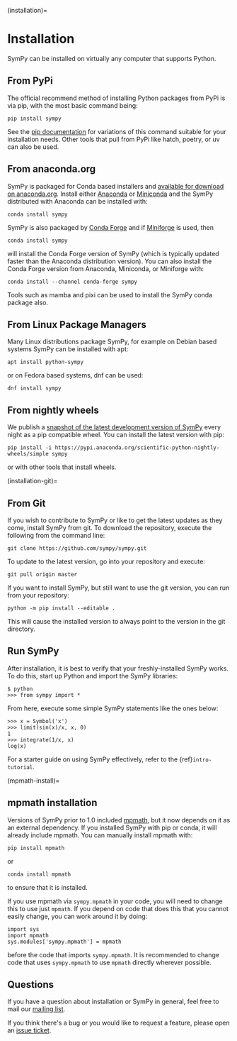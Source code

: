 (installation)=

# Installation

SymPy can be installed on virtually any computer that supports Python.

## From PyPi

The official recommend method of installing Python packages from PyPi is via
pip, with the most basic command being:

```
pip install sympy
```

See the [pip documentation](https://pip.pypa.io/en/stable/index.html) for
variations of this command suitable for your installation needs. Other tools
that pull from PyPi like hatch, poetry, or uv can also be used.

## From anaconda.org

SymPy is packaged for Conda based installers and [available for download on
anaconda.org](https://anaconda.org/search?q=sympy). Install either
[Anaconda](https://www.anaconda.com/products/distribution) or
[Miniconda](https://docs.anaconda.com/miniconda/) and the SymPy distributed
with Anaconda can be installed with:

```
conda install sympy
```

SymPy is also packaged by [Conda Forge](https://conda-forge.org) and if
[Miniforge](https://conda-forge.org/download/) is used, then

```
conda install sympy
```

will install the Conda Forge version of SymPy (which is typically updated
faster than the Anaconda distribution version). You can also install the Conda
Forge version from Anaconda, Miniconda, or Miniforge with:

```
conda install --channel conda-forge sympy
```

Tools such as mamba and pixi can be used to install the SymPy conda package
also.

## From Linux Package Managers

Many Linux distributions package SymPy, for example on Debian based systems
SymPy can be installed with apt:

```
apt install python-sympy
```

or on Fedora based systems, dnf can be used:

```
dnf install sympy
```

## From nightly wheels

We publish a [snapshot of the latest development version of SymPy](
https://anaconda.org/scientific-python-nightly-wheels/sympy) every night as a
pip compatible wheel. You can install the latest version with pip:

```
pip install -i https://pypi.anaconda.org/scientific-python-nightly-wheels/simple sympy
```

or with other tools that install wheels.

(installation-git)=
## From Git

If you wish to contribute to SymPy or like to get the latest updates as they
come, install SymPy from git. To download the repository, execute the following
from the command line:

```
git clone https://github.com/sympy/sympy.git
```

To update to the latest version, go into your repository and execute:

```
git pull origin master
```

If you want to install SymPy, but still want to use the git version, you can
run from your repository:

```
python -m pip install --editable .
```

This will cause the installed version to always point to the version in the git
directory.

## Run SymPy

After installation, it is best to verify that your freshly-installed SymPy
works. To do this, start up Python and import the SymPy libraries:

```
$ python
>>> from sympy import *
```

From here, execute some simple SymPy statements like the ones below:

```
>>> x = Symbol('x')
>>> limit(sin(x)/x, x, 0)
1
>>> integrate(1/x, x)
log(x)
```

For a starter guide on using SymPy effectively, refer to the {ref}`intro-tutorial`.

(mpmath-install)=
## mpmath installation

Versions of SymPy prior to 1.0 included [mpmath], but it now depends on it as
an external dependency. If you installed SymPy with pip or conda, it will
already include mpmath. You can manually install mpmath with:

```
pip install mpmath
```

or

```
conda install mpmath
```

to ensure that it is installed.

If you use mpmath via `sympy.mpmath` in your code, you will need to change this
to use just `mpmath`. If you depend on code that does this that you cannot
easily change, you can work around it by doing:

```
import sys
import mpmath
sys.modules['sympy.mpmath'] = mpmath
```

before the code that imports `sympy.mpmath`. It is recommended to change code
that uses `sympy.mpmath` to use `mpmath` directly wherever possible.

## Questions

If you have a question about installation or SymPy in general, feel free to
mail our [mailing list].

If you think there's a bug or you would like to request a feature, please open
an [issue ticket].

[downloads site]: https://github.com/sympy/sympy/releases
[issue ticket]: https://github.com/sympy/sympy/issues
[mailing list]: https://groups.google.com/forum/#!forum/sympy
[mpmath]: https://mpmath.org/
